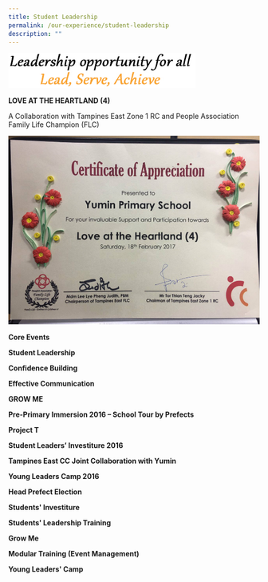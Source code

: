 ```yaml
---
title: Student Leadership
permalink: /our-experience/student-leadership
description: ""
---
```

![](/images/goals.jpg)

**LOVE AT THE HEARTLAND (4)**

A Collaboration with Tampines East Zone 1 RC and People Association Family Life Champion (FLC)

![](/images/Student%20Leadership%20-%20Love%20at%20the%20Heartland-edited.jpg)

**Core Events**

**Student Leadership**

**Confidence Building**

**Effective Communication**

**GROW ME**

**Pre-Primary Immersion 2016 – School Tour by Prefects**

**Project T**

**Student Leaders’ Investiture 2016**

**Tampines East CC Joint Collaboration with Yumin**

**Young Leaders Camp 2016**

**Head Prefect Election**

**Students' Investiture**

**Students' Leadership Training**

**Grow Me**

**Modular Training (Event Management)**

**Young Leaders' Camp**

